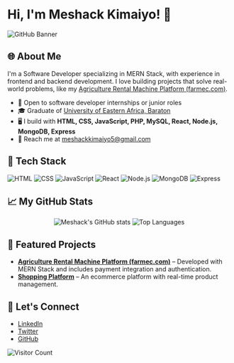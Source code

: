 # Hi, I'm Meshack Kimaiyo! 👋

![GitHub Banner](https://your-image-url.com/banner.png) <!-- Use a link to your image hosted online -->

## 🌐 About Me
I'm a Software Developer specializing in MERN Stack, with experience in frontend and backend development. I love building projects that solve real-world problems, like my [Agriculture Rental Machine Platform (farmec.com)](https://github.com/meshackkiplimo/Tiba).

- 💼 Open to software developer internships or junior roles
- 🎓 Graduate of [University of Eastern Africa, Baraton](https://www.ueab.ac.ke/)
- 🖥️ I build with **HTML, CSS, JavaScript, PHP, MySQL, React, Node.js, MongoDB, Express**
- 📧 Reach me at [meshackkimaiyo5@gmail.com](mailto:meshackkimaiyo5@gmail.com)

## 🔧 Tech Stack
![HTML](https://img.shields.io/badge/HTML-E34F26?style=flat-square&logo=html5&logoColor=white)
![CSS](https://img.shields.io/badge/CSS-1572B6?style=flat-square&logo=css3&logoColor=white)
![JavaScript](https://img.shields.io/badge/JavaScript-F7DF1E?style=flat-square&logo=javascript&logoColor=black)
![React](https://img.shields.io/badge/React-61DAFB?style=flat-square&logo=react&logoColor=black)
![Node.js](https://img.shields.io/badge/Node.js-339933?style=flat-square&logo=node.js&logoColor=white)
![MongoDB](https://img.shields.io/badge/MongoDB-4EA94B?style=flat-square&logo=mongodb&logoColor=white)
![Express](https://img.shields.io/badge/Express-000000?style=flat-square&logo=express&logoColor=white)

## 📈 My GitHub Stats
<p align="center">
  <img src="https://github-readme-stats.vercel.app/api?username=meshackkiplimo&show_icons=true&theme=radical" alt="Meshack's GitHub stats"/>
  <img src="https://github-readme-stats.vercel.app/api/top-langs/?username=meshackkiplimo&layout=compact&theme=radical" alt="Top Languages"/>
</p>

## 🌟 Featured Projects
- [**Agriculture Rental Machine Platform (farmec.com)**](https://github.com/meshackkiplimo/Tiba) – Developed with MERN Stack and includes payment integration and authentication.
- [**Shopping Platform**](https://github.com/meshackkiplimo/shopping) – An ecommerce platform with real-time product management.

## 🔗 Let's Connect
- [LinkedIn](https://www.linkedin.com/in/your-profile)
- [Twitter](https://twitter.com/your-profile)
- [GitHub](https://github.com/meshackkiplimo)

![Visitor Count](https://visitor-badge.glitch.me/badge?page_id=meshackkiplimo.meshackkiplimo)
